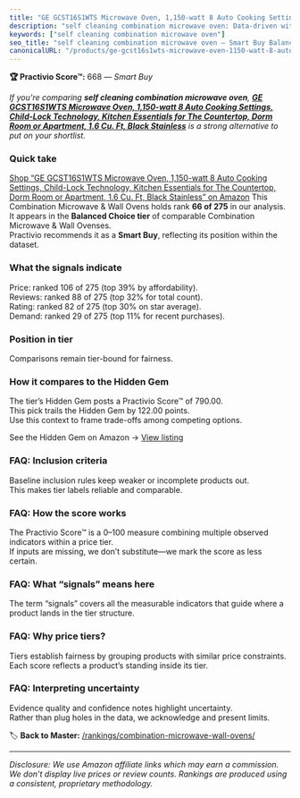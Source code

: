 ```yaml
---
title: "GE GCST16S1WTS Microwave Oven, 1,150-watt 8 Auto Cooking Settings, Child-Lock Technology, Kitchen Essentials for The Countertop, Dorm Room or Apartment, 1.6 Cu. Ft, Black Stainless"
description: "self cleaning combination microwave oven: Data-driven within Balanced Choice ranking using the Practivio Score™. Positioned by quality, value, demand, findabil…"
keywords: ["self cleaning combination microwave oven"]
seo_title: "self cleaning combination microwave oven — Smart Buy Balanced Choice (2025)"
canonicalURL: "/products/ge-gcst16s1wts-microwave-oven-1150-watt-8-auto-cooking-settings-child-lock-technology-kitchen-essentials-for-the-countertop-dorm-room-or-apartment-16-cu-ft-black-stainless-B0D2956DXB/"
---
```


**🏆 Practivio Score™:** 668 — _Smart Buy_


*If you're comparing **self cleaning combination microwave oven**, **[GE GCST16S1WTS Microwave Oven, 1,150-watt 8 Auto Cooking Settings, Child-Lock Technology, Kitchen Essentials for The Countertop, Dorm Room or Apartment, 1.6 Cu. Ft, Black Stainless](https://www.amazon.com/dp/B0D2956DXB?tag=practivio-20)** is a strong alternative to put on your shortlist.*
### Quick take
[Shop “GE GCST16S1WTS Microwave Oven, 1,150-watt 8 Auto Cooking Settings, Child-Lock Technology, Kitchen Essentials for The Countertop, Dorm Room or Apartment, 1.6 Cu. Ft, Black Stainless” on Amazon](https://www.amazon.com/dp/B0D2956DXB?tag=practivio-20)
This Combination Microwave & Wall Ovens holds rank **66 of 275** in our analysis.  
It appears in the **Balanced Choice tier** of comparable Combination Microwave & Wall Ovenses.  
Practivio recommends it as a **Smart Buy**, reflecting its position within the dataset.

### What the signals indicate
Price: ranked 106 of 275 (top 39% by affordability).  
Reviews: ranked 88 of 275 (top 32% for total count).  
Rating: ranked 82 of 275 (top 30% on star average).  
Demand: ranked 29 of 275 (top 11% for recent purchases).

### Position in tier
Comparisons remain tier-bound for fairness.

### How it compares to the Hidden Gem
The tier’s Hidden Gem posts a Practivio Score™ of 790.00.  
This pick trails the Hidden Gem by 122.00 points.  
Use this context to frame trade-offs among competing options.  

See the Hidden Gem on Amazon → [View listing](https://www.amazon.com/dp/B07JYNPTX3?tag=practivio-20)

### FAQ: Inclusion criteria
Baseline inclusion rules keep weaker or incomplete products out.  
This makes tier labels reliable and comparable.

### FAQ: How the score works
The Practivio Score™ is a 0–100 measure combining multiple observed indicators within a price tier.  
If inputs are missing, we don’t substitute—we mark the score as less certain.

### FAQ: What “signals” means here
The term “signals” covers all the measurable indicators that guide where a product lands in the tier structure.

### FAQ: Why price tiers?
Tiers establish fairness by grouping products with similar price constraints.  
Each score reflects a product’s standing inside its tier.

### FAQ: Interpreting uncertainty
Evidence quality and confidence notes highlight uncertainty.  
Rather than plug holes in the data, we acknowledge and present limits.


🏷️ **Back to Master:** [/rankings/combination-microwave-wall-ovens/](/rankings/combination-microwave-wall-ovens/)

---
_Disclosure: We use Amazon affiliate links which may earn a commission. We don’t display live prices or review counts. Rankings are produced using a consistent, proprietary methodology._
